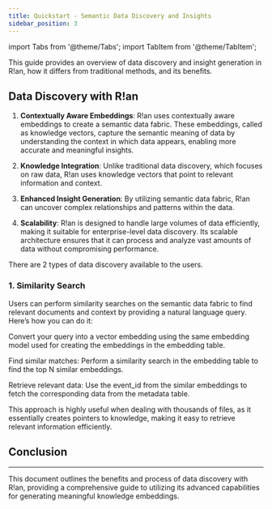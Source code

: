 ```yaml
---
title: Quickstart - Semantic Data Discovery and Insights
sidebar_position: 3
---
```


import Tabs from '@theme/Tabs';
import TabItem from '@theme/TabItem';

This guide provides an overview of data discovery and insight generation in R!an, how it differs from traditional methods, and its benefits. 

## Data Discovery with R!an

1. **Contextually Aware Embeddings**: R!an uses contextually aware embeddings to create a semantic data fabric. These embeddings, called as knowledge vectors, capture the semantic meaning of data by understanding the context in which data appears, enabling more accurate and meaningful insights.

2. **Knowledge Integration**: Unlike traditional data discovery, which focuses on raw data, R!an uses knowledge vectors that point to relevant information and context.

3. **Enhanced Insight Generation**: By utilizing semantic data fabric, R!an can uncover complex relationships and patterns within the data.

4. **Scalability**: R!an is designed to handle large volumes of data efficiently, making it suitable for enterprise-level data discovery. Its scalable architecture ensures that it can process and analyze vast amounts of data without compromising performance.


There are 2 types of data discovery available to the users. 

### 1. Similarity Search

Users can perform similarity searches on the semantic data fabric to find relevant documents and context by providing a natural language query. Here’s how you can do it:

Convert your query into a vector embedding using the same embedding model used for creating the embeddings in the embedding table.

Find similar matches: Perform a similarity search in the embedding table to find the top N similar embeddings.

Retrieve relevant data: Use the event_id from the similar embeddings to fetch the corresponding data from the metadata table.

This approach is highly useful when dealing with thousands of files, as it essentially creates pointers to knowledge, making it easy to retrieve relevant information efficiently.


## Conclusion



---

This document outlines the benefits and process of data discovery with R!an, providing a comprehensive guide to utilizing its advanced capabilities for generating meaningful knowledge embeddings.